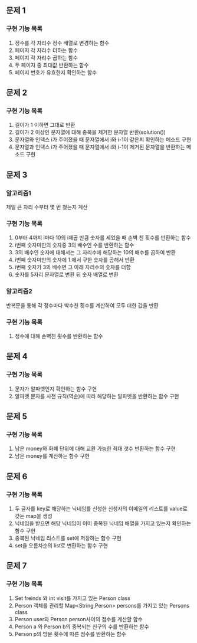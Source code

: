 ## 문제 1
### 구현 기능 목록
1. 정수를 각 자리수 정수 배열로 변경하는 함수
2. 페이지 각 자리수 더하는 함수
3. 페이지 각 자리수 곱하는 함수
4. 두 페이지 중 최대값 반환하는 함수
5. 페이지 번호가 유효한지 확인하는 함수

## 문제 2
### 구현 기능 목록
1. 길이가 1 이하면 그대로 반환
2. 길이가 2 이상인 문자열에 대해 중복을 제거한 문자열 반환(solution())
3. 문자열와 인덱스 i가 주어졌을 때 문자열에서 i와 i-1이 같은지 확인하는 메소드 구현
4. 문자열과 인덱스 i가 주어졌을 때 문자열에서 i와 i-1이 제거된 문자열을 반환하는 메소드 구현

## 문제 3

### 알고리즘1
제일 큰 자리 수부터 몇 번 쳤는지 계산
### 구현 기능 목록
1. 0부터 4까지 i마다 10의 i제곱 만큼 숫자를 세었을 때 손벽 친 횟수를 반환하는 함수
2. i번째 숫자미만의 숫자중 3의 배수인 수를 반환하는 함수
3. 3의 배수인 숫자에 대해서는 그 자리수에 해당하는 10의 배수를 곱하여 반환
4. i번째 숫자미만의 숫자에 1.에서 구한 숫자를 곱해서 반환
5. i번째 숫자가 3의 배수면 그 아래 자리수의 숫자를 더함
6. 숫자를 5자리 문자열로 변환 뒤 숫자 배열로 변환
### 알고리즘2
반복문을 통해 각 정수마다 박수친 횟수를 계산하여 모두 더한 값을 반환
### 구현 기능 목록
1. 정수에 대해 손뼉친 횟수를 반환하는 함수

## 문제 4
### 구현 기능 목록
1. 문자가 알파벳인지 확인하는 함수 구현
2. 알파벳 문자를 사전 규칙(역순)에 따라 해당하는 알파벳을 반환하는 함수 구현

## 문제 5
### 구현 기능 목록
1. 남은 money와 화폐 단위에 대해 교환 가능한 최대 갯수 반환하는 함수 구현
2. 남은 money를 계산하는 함수 구현

## 문제 6
### 구현 기능 목록
1. 두 글자를 key로 해당하는 닉네임를 신청한 신청자의 이메일의 리스트를 value로 갖는 map을 생성
2. 닉네임을 받으면 해당 닉네임이 이미 중복된 닉네임 배열을 가지고 있는지 확인하는 함수 구현
3. 중복된 닉네임 리스트를 set에 저장하는 함수 구현
4. set을 오름차순의 list로 변환하는 함수 구현

## 문제 7
### 구현 기능 목록
1. Set<Person> freinds 와 int visit를 가지고 있는 Person class
2. Person 객체를 관리할 Map<String,Person> persons를 가지고 있는 Persons class
3. Person user와 Person person사이의 점수를 계산할 함수
4. Person a 와 Person b의 중복되는 친구의 수를 반환하는 함수
5. Person p의 방문 횟수에 따른 점수를 반환하는 함수
